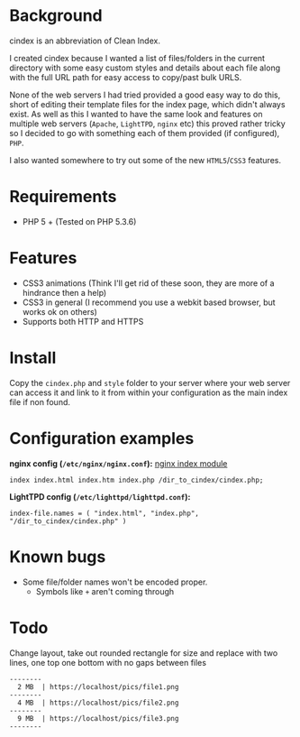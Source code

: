 Background
======
cindex is an abbreviation of Clean Index. 

I created cindex because I wanted a list of files/folders in the current directory with some easy custom styles and details about each file 
along with the full URL path for easy access to copy/past bulk URLS.

None of the web servers I had tried provided a good easy way to do this, short of editing their template files for the index page,
which didn't always exist. 
As well as this I wanted to have the same look and features on multiple web servers (`Apache`, `LightTPD`, `nginx` etc)
this proved rather tricky so I decided to go with something each of them provided (if configured), `PHP`.


I also wanted somewhere to try out some of the new `HTML5`/`CSS3` features.

Requirements
======
- PHP 5 + (Tested on PHP 5.3.6)

Features
======
- CSS3 animations (Think I'll get rid of these soon, they are more of a hindrance then a help)
- CSS3 in general (I recommend you use a webkit based browser, but works ok on others)
- Supports both HTTP and HTTPS

Install
======
Copy the `cindex.php` and `style` folder to your server where your web server can access it and link to it from within your configuration as the main index file if non found.

Configuration examples
======
**nginx config (`/etc/nginx/nginx.conf`):** [nginx index module](http://wiki.nginx.org/HttpIndexModule) 

	index index.html index.htm index.php /dir_to_cindex/cindex.php;

**LightTPD config (`/etc/lighttpd/lighttpd.conf`):**

	index-file.names = ( "index.html", "index.php", "/dir_to_cindex/cindex.php" )

Known bugs
=====
- Some file/folder names won't be encoded proper.
	- Symbols like `+` aren't coming through
	
Todo
=====
Change layout, take out rounded rectangle for size and replace with two lines, one top one bottom with no gaps between files

	--------
	  2 MB	| https://localhost/pics/file1.png
	--------
	  4 MB	| https://localhost/pics/file2.png
	--------
	  9 MB	| https://localhost/pics/file3.png
	--------

